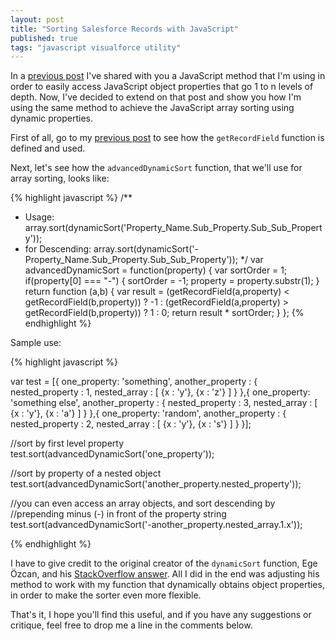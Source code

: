 ```yaml
---
layout: post
title: "Sorting Salesforce Records with JavaScript"
published: true
tags: "javascript visualforce utility"
---
```


In a [previous post](http://smukov.github.io/blog/2016/06/03/JavaScript-Accessing-Salesforce-Record-Fields/) I've shared with you a JavaScript method that I'm using in order to easily access JavaScript object properties that go 1 to n levels of depth. Now, I've decided to extend on that post and show you how I'm using the same method to achieve the JavaScript array sorting using dynamic properties.

First of all, go to my [previous post](http://smukov.github.io/blog/2016/06/03/JavaScript-Accessing-Salesforce-Record-Fields/) to see how the `getRecordField` function is defined and used.

Next, let's see how the `advancedDynamicSort` function, that we'll use for array sorting, looks like:

{% highlight javascript %}
/**
 * Usage: array.sort(dynamicSort('Property_Name.Sub_Property.Sub_Sub_Property'));
 * for Descending: array.sort(dynamicSort('-Property_Name.Sub_Property.Sub_Sub_Property'));
 */
 var advancedDynamicSort = function(property) {
         var sortOrder = 1;
         if(property[0] === "-") {
             sortOrder = -1;
             property = property.substr(1);
         }
         return function (a,b) {
             var result = (getRecordField(a,property) < getRecordField(b,property)) ? -1 : (getRecordField(a,property) > getRecordField(b,property)) ? 1 : 0;
             return result * sortOrder;
         }
     };
{% endhighlight %}

Sample use:

{% highlight javascript %}

var test = [{
  one_property: 'something',
  another_property : {
    nested_property : 1,
    nested_array : [
      {x : 'y'}, {x : 'z'}
    ]
  }
},{
  one_property: 'something else',
  another_property : {
    nested_property : 3,
    nested_array : [
      {x : 'y'}, {x : 'a'}
    ]
  }
},{
  one_property: 'random',
  another_property : {
    nested_property : 2,
    nested_array : [
      {x : 'y'}, {x : 's'}
    ]
  }
}];

//sort by first level property
test.sort(advancedDynamicSort('one_property'));

//sort by property of a nested object
test.sort(advancedDynamicSort('another_property.nested_property'));

//you can even access an array objects, and sort descending by
//prepending minus (-) in front of the property string
test.sort(advancedDynamicSort('-another_property.nested_array.1.x'));

{% endhighlight %}

I have to give credit to the original creator of the `dynamicSort` function, Ege Özcan, and his [StackOverflow answer](http://stackoverflow.com/a/4760279/634951). All I did in the end was adjusting his method to work with my function that dynamically obtains object properties, in order to make the sorter even more flexible.

That's it, I hope you'll find this useful, and if you have any suggestions or critique, feel free to drop me a line in the comments below.
